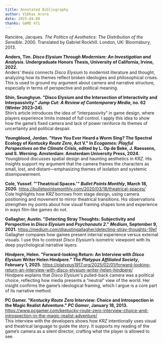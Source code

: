 ```yaml
---
title: Annotated Bibliography
author: Vibhas Arora
date: 2025-04-08
thanks: GAME 471
---
```



Rancière, Jacques. *The Politics of Aesthetics: The Distribution of the Sensible*. 2000. Translated by Gabriel Rockhill. London, UK: Bloomsbury, 2013.

**Anders, Tim. _Disco Elysium Through Modernism: An Investigation and Analysis_. Undergraduate Honors Thesis, University of California, Irvine, 2022.**  
Anders’ thesis connects *Disco Elysium* to modernist literature and thought, analyzing how its themes reflect broken ideologies and philosophical crises. This is used to ground my argument about camera and narrative structure, especially in terms of perspective and political meaning.

**Shin, Seunghyun. "Disco Elysium and the Intersection of Interactivity and Interpassivity." _Jump Cut: A Review of Contemporary Media_, no. 62 (Winter 2023–24).**  
Shin’s article introduces the idea of “interpassivity” in game design, where players experience limits instead of full control. I apply this idea to show how the game’s fixed camera and lack of power reinforce its themes of uncertainty and political despair.

**Youngblood, Jordan. "Have You Ever Heard a Worm Sing? The Spectral Ecology of *Kentucky Route Zero*, Act V." In _Ecogames: Playful Perspectives on the Climate Crisis_, edited by L. Op de Beke, J. Raessens, and S. Werning. Amsterdam: Amsterdam University Press, 2024.**  
Youngblood discusses spatial design and haunting aesthetics in *KRZ*. His insights support my argument that the camera frames the characters as small, lost, and distant—emphasizing themes of isolation and systemic disempowerment.

**Cole, Yussef. "'Theatrical Spaces.'" _Bullet Points Monthly_, March 18, 2020.** <https://bulletpointsmonthly.com/2020/03/18/theatrical-spaces/>  
Cole highlights how *KRZ* borrows from stage design, using camera positioning and movement to mirror theatrical transitions. His observations strengthen my points about how visual framing shapes tone and experience in ways film-like games do not.

**Gallagher, Austin. "Detecting Stray Thoughts: Subjectivity and Perspective in *Disco Elysium* and *Psychonauts 2*." _Medium_, September 9, 2021.** <https://medium.com/@austingallagher/detecting-stray-thoughts-19ef>  
Gallagher compares how games present internal experience versus external visuals. I use this to contrast *Disco Elysium*’s isometric viewpoint with its deep psychological narrative layers.

**Hindpere, Helen. "Forward-looking Return: An Interview with *Disco Elysium* Writer Helen Hindpere." _The Platypus Affiliated Society_, February 1, 2025.** <https://platypus1917.org/2025/02/01/forward-looking-return-an-interview-with-disco-elysium-writer-helen-hindpere/>  
Hindpere explains that *Disco Elysium*'s pulled-back camera was a political choice, reflecting how media presents a “neutral” view of the world. Her insight confirms the game’s ideological framing, which I argue is a core part of its narrative method.

**PC Gamer. "*Kentucky Route Zero* Interview: Choice and Introspection in the Magic Realist Adventure." _PC Gamer_, January 18, 2013.** <https://www.pcgamer.com/kentucky-route-zero-interview-choice-and-introspection-in-the-magic-realist-adventure/>  
This interview with the developers shows how *KRZ* intentionally uses visual and theatrical language to guide the story. It supports my reading of the game’s camera as a silent director, crafting what the player is allowed to see.
